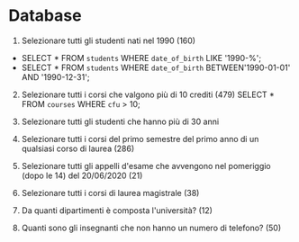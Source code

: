 # Database
1. Selezionare tutti gli studenti nati nel 1990 (160)
- SELECT * FROM `students` WHERE `date_of_birth` LIKE '1990-%';
- SELECT * FROM `students` WHERE `date_of_birth` BETWEEN'1990-01-01' AND '1990-12-31';


2. Selezionare tutti i corsi che valgono più di 10 crediti (479)
SELECT * FROM `courses` WHERE `cfu` > 10;


3. Selezionare tutti gli studenti che hanno più di 30 anni
4. Selezionare tutti i corsi del primo semestre del primo anno di un qualsiasi corso di
laurea (286)
5. Selezionare tutti gli appelli d'esame che avvengono nel pomeriggio (dopo le 14) del
20/06/2020 (21)
6. Selezionare tutti i corsi di laurea magistrale (38)
7. Da quanti dipartimenti è composta l'università? (12)
8. Quanti sono gli insegnanti che non hanno un numero di telefono? (50)